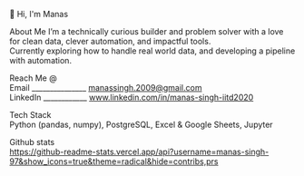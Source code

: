 👋 Hi, I'm Manas 

About Me
  I’m a technically curious builder and problem solver with a love for clean data, clever automation, and impactful tools.  
  Currently exploring how to handle real world data, and developing a pipeline with automation.  

Reach Me @  
  Email _______________ manassingh.2009@gmail.com  
  LinkedIn ____________ www.linkedin.com/in/manas-singh-iitd2020  

Tech Stack  
  Python (pandas, numpy), PostgreSQL, Excel & Google Sheets, Jupyter  

Github stats  
  https://github-readme-stats.vercel.app/api?username=manas-singh-97&show_icons=true&theme=radical&hide=contribs,prs  
